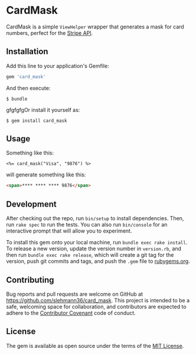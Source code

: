 # CardMask

CardMask is a simple `ViewHelper` wrapper that generates a mask for card numbers, perfect for the [Stripe API](https://stripe.com/docs/api).

## Installation

Add this line to your application's Gemfile:

```ruby
gem 'card_mask'
```

And then execute:

    $ bundle

gfgfgfgOr install it yourself as:

    $ gem install card_mask

## Usage

Something like this:
``` erb
<%= card_mask("Visa", "9876") %>
```
will generate something like this:
``` html
<span>**** **** **** 9876</span>
```

## Development

After checking out the repo, run `bin/setup` to install dependencies. Then, run `rake spec` to run the tests. You can also run `bin/console` for an interactive prompt that will allow you to experiment.

To install this gem onto your local machine, run `bundle exec rake install`. To release a new version, update the version number in `version.rb`, and then run `bundle exec rake release`, which will create a git tag for the version, push git commits and tags, and push the `.gem` file to [rubygems.org](https://rubygems.org).

## Contributing

Bug reports and pull requests are welcome on GitHub at https://github.com/slehmann36/card_mask. This project is intended to be a safe, welcoming space for collaboration, and contributors are expected to adhere to the [Contributor Covenant](http://contributor-covenant.org) code of conduct.


## License

The gem is available as open source under the terms of the [MIT License](http://opensource.org/licenses/MIT).

